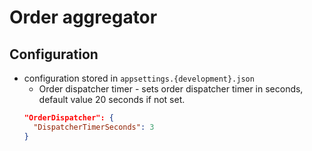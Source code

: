 # Order aggregator

## Configuration

- configuration stored in `appsettings.{development}.json`
  - Order dispatcher timer - sets order dispatcher timer in seconds, default value 20 seconds if not set.
  ```json
  "OrderDispatcher": {
    "DispatcherTimerSeconds": 3
  }
  ```